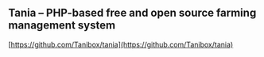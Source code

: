 ## Tania – PHP-based free and open source farming management system
  
  [https://github.com/Tanibox/tania](https://github.com/Tanibox/tania)